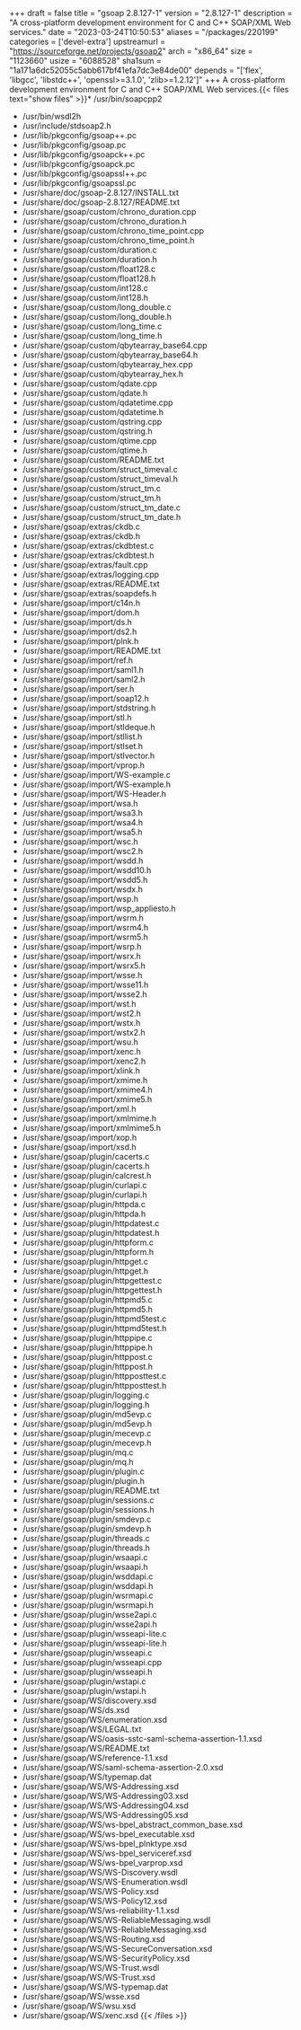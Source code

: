 +++
draft = false
title = "gsoap 2.8.127-1"
version = "2.8.127-1"
description = "A cross-platform development environment for C and C++ SOAP/XML Web services."
date = "2023-03-24T10:50:53"
aliases = "/packages/220199"
categories = ['devel-extra']
upstreamurl = "https://sourceforge.net/projects/gsoap2"
arch = "x86_64"
size = "1123660"
usize = "6088528"
sha1sum = "1a171a6dc52055c5abb617bf41efa7dc3e84de00"
depends = "['flex', 'libgcc', 'libstdc++', 'openssl>=3.1.0', 'zlib>=1.2.12']"
+++
A cross-platform development environment for C and C++ SOAP/XML Web services.{{< files text="show files" >}}* /usr/bin/soapcpp2
* /usr/bin/wsdl2h
* /usr/include/stdsoap2.h
* /usr/lib/pkgconfig/gsoap++.pc
* /usr/lib/pkgconfig/gsoap.pc
* /usr/lib/pkgconfig/gsoapck++.pc
* /usr/lib/pkgconfig/gsoapck.pc
* /usr/lib/pkgconfig/gsoapssl++.pc
* /usr/lib/pkgconfig/gsoapssl.pc
* /usr/share/doc/gsoap-2.8.127/INSTALL.txt
* /usr/share/doc/gsoap-2.8.127/README.txt
* /usr/share/gsoap/custom/chrono_duration.cpp
* /usr/share/gsoap/custom/chrono_duration.h
* /usr/share/gsoap/custom/chrono_time_point.cpp
* /usr/share/gsoap/custom/chrono_time_point.h
* /usr/share/gsoap/custom/duration.c
* /usr/share/gsoap/custom/duration.h
* /usr/share/gsoap/custom/float128.c
* /usr/share/gsoap/custom/float128.h
* /usr/share/gsoap/custom/int128.c
* /usr/share/gsoap/custom/int128.h
* /usr/share/gsoap/custom/long_double.c
* /usr/share/gsoap/custom/long_double.h
* /usr/share/gsoap/custom/long_time.c
* /usr/share/gsoap/custom/long_time.h
* /usr/share/gsoap/custom/qbytearray_base64.cpp
* /usr/share/gsoap/custom/qbytearray_base64.h
* /usr/share/gsoap/custom/qbytearray_hex.cpp
* /usr/share/gsoap/custom/qbytearray_hex.h
* /usr/share/gsoap/custom/qdate.cpp
* /usr/share/gsoap/custom/qdate.h
* /usr/share/gsoap/custom/qdatetime.cpp
* /usr/share/gsoap/custom/qdatetime.h
* /usr/share/gsoap/custom/qstring.cpp
* /usr/share/gsoap/custom/qstring.h
* /usr/share/gsoap/custom/qtime.cpp
* /usr/share/gsoap/custom/qtime.h
* /usr/share/gsoap/custom/README.txt
* /usr/share/gsoap/custom/struct_timeval.c
* /usr/share/gsoap/custom/struct_timeval.h
* /usr/share/gsoap/custom/struct_tm.c
* /usr/share/gsoap/custom/struct_tm.h
* /usr/share/gsoap/custom/struct_tm_date.c
* /usr/share/gsoap/custom/struct_tm_date.h
* /usr/share/gsoap/extras/ckdb.c
* /usr/share/gsoap/extras/ckdb.h
* /usr/share/gsoap/extras/ckdbtest.c
* /usr/share/gsoap/extras/ckdbtest.h
* /usr/share/gsoap/extras/fault.cpp
* /usr/share/gsoap/extras/logging.cpp
* /usr/share/gsoap/extras/README.txt
* /usr/share/gsoap/extras/soapdefs.h
* /usr/share/gsoap/import/c14n.h
* /usr/share/gsoap/import/dom.h
* /usr/share/gsoap/import/ds.h
* /usr/share/gsoap/import/ds2.h
* /usr/share/gsoap/import/plnk.h
* /usr/share/gsoap/import/README.txt
* /usr/share/gsoap/import/ref.h
* /usr/share/gsoap/import/saml1.h
* /usr/share/gsoap/import/saml2.h
* /usr/share/gsoap/import/ser.h
* /usr/share/gsoap/import/soap12.h
* /usr/share/gsoap/import/stdstring.h
* /usr/share/gsoap/import/stl.h
* /usr/share/gsoap/import/stldeque.h
* /usr/share/gsoap/import/stllist.h
* /usr/share/gsoap/import/stlset.h
* /usr/share/gsoap/import/stlvector.h
* /usr/share/gsoap/import/vprop.h
* /usr/share/gsoap/import/WS-example.c
* /usr/share/gsoap/import/WS-example.h
* /usr/share/gsoap/import/WS-Header.h
* /usr/share/gsoap/import/wsa.h
* /usr/share/gsoap/import/wsa3.h
* /usr/share/gsoap/import/wsa4.h
* /usr/share/gsoap/import/wsa5.h
* /usr/share/gsoap/import/wsc.h
* /usr/share/gsoap/import/wsc2.h
* /usr/share/gsoap/import/wsdd.h
* /usr/share/gsoap/import/wsdd10.h
* /usr/share/gsoap/import/wsdd5.h
* /usr/share/gsoap/import/wsdx.h
* /usr/share/gsoap/import/wsp.h
* /usr/share/gsoap/import/wsp_appliesto.h
* /usr/share/gsoap/import/wsrm.h
* /usr/share/gsoap/import/wsrm4.h
* /usr/share/gsoap/import/wsrm5.h
* /usr/share/gsoap/import/wsrp.h
* /usr/share/gsoap/import/wsrx.h
* /usr/share/gsoap/import/wsrx5.h
* /usr/share/gsoap/import/wsse.h
* /usr/share/gsoap/import/wsse11.h
* /usr/share/gsoap/import/wsse2.h
* /usr/share/gsoap/import/wst.h
* /usr/share/gsoap/import/wst2.h
* /usr/share/gsoap/import/wstx.h
* /usr/share/gsoap/import/wstx2.h
* /usr/share/gsoap/import/wsu.h
* /usr/share/gsoap/import/xenc.h
* /usr/share/gsoap/import/xenc2.h
* /usr/share/gsoap/import/xlink.h
* /usr/share/gsoap/import/xmime.h
* /usr/share/gsoap/import/xmime4.h
* /usr/share/gsoap/import/xmime5.h
* /usr/share/gsoap/import/xml.h
* /usr/share/gsoap/import/xmlmime.h
* /usr/share/gsoap/import/xmlmime5.h
* /usr/share/gsoap/import/xop.h
* /usr/share/gsoap/import/xsd.h
* /usr/share/gsoap/plugin/cacerts.c
* /usr/share/gsoap/plugin/cacerts.h
* /usr/share/gsoap/plugin/calcrest.h
* /usr/share/gsoap/plugin/curlapi.c
* /usr/share/gsoap/plugin/curlapi.h
* /usr/share/gsoap/plugin/httpda.c
* /usr/share/gsoap/plugin/httpda.h
* /usr/share/gsoap/plugin/httpdatest.c
* /usr/share/gsoap/plugin/httpdatest.h
* /usr/share/gsoap/plugin/httpform.c
* /usr/share/gsoap/plugin/httpform.h
* /usr/share/gsoap/plugin/httpget.c
* /usr/share/gsoap/plugin/httpget.h
* /usr/share/gsoap/plugin/httpgettest.c
* /usr/share/gsoap/plugin/httpgettest.h
* /usr/share/gsoap/plugin/httpmd5.c
* /usr/share/gsoap/plugin/httpmd5.h
* /usr/share/gsoap/plugin/httpmd5test.c
* /usr/share/gsoap/plugin/httpmd5test.h
* /usr/share/gsoap/plugin/httppipe.c
* /usr/share/gsoap/plugin/httppipe.h
* /usr/share/gsoap/plugin/httppost.c
* /usr/share/gsoap/plugin/httppost.h
* /usr/share/gsoap/plugin/httpposttest.c
* /usr/share/gsoap/plugin/httpposttest.h
* /usr/share/gsoap/plugin/logging.c
* /usr/share/gsoap/plugin/logging.h
* /usr/share/gsoap/plugin/md5evp.c
* /usr/share/gsoap/plugin/md5evp.h
* /usr/share/gsoap/plugin/mecevp.c
* /usr/share/gsoap/plugin/mecevp.h
* /usr/share/gsoap/plugin/mq.c
* /usr/share/gsoap/plugin/mq.h
* /usr/share/gsoap/plugin/plugin.c
* /usr/share/gsoap/plugin/plugin.h
* /usr/share/gsoap/plugin/README.txt
* /usr/share/gsoap/plugin/sessions.c
* /usr/share/gsoap/plugin/sessions.h
* /usr/share/gsoap/plugin/smdevp.c
* /usr/share/gsoap/plugin/smdevp.h
* /usr/share/gsoap/plugin/threads.c
* /usr/share/gsoap/plugin/threads.h
* /usr/share/gsoap/plugin/wsaapi.c
* /usr/share/gsoap/plugin/wsaapi.h
* /usr/share/gsoap/plugin/wsddapi.c
* /usr/share/gsoap/plugin/wsddapi.h
* /usr/share/gsoap/plugin/wsrmapi.c
* /usr/share/gsoap/plugin/wsrmapi.h
* /usr/share/gsoap/plugin/wsse2api.c
* /usr/share/gsoap/plugin/wsse2api.h
* /usr/share/gsoap/plugin/wsseapi-lite.c
* /usr/share/gsoap/plugin/wsseapi-lite.h
* /usr/share/gsoap/plugin/wsseapi.c
* /usr/share/gsoap/plugin/wsseapi.cpp
* /usr/share/gsoap/plugin/wsseapi.h
* /usr/share/gsoap/plugin/wstapi.c
* /usr/share/gsoap/plugin/wstapi.h
* /usr/share/gsoap/WS/discovery.xsd
* /usr/share/gsoap/WS/ds.xsd
* /usr/share/gsoap/WS/enumeration.xsd
* /usr/share/gsoap/WS/LEGAL.txt
* /usr/share/gsoap/WS/oasis-sstc-saml-schema-assertion-1.1.xsd
* /usr/share/gsoap/WS/README.txt
* /usr/share/gsoap/WS/reference-1.1.xsd
* /usr/share/gsoap/WS/saml-schema-assertion-2.0.xsd
* /usr/share/gsoap/WS/typemap.dat
* /usr/share/gsoap/WS/WS-Addressing.xsd
* /usr/share/gsoap/WS/WS-Addressing03.xsd
* /usr/share/gsoap/WS/WS-Addressing04.xsd
* /usr/share/gsoap/WS/WS-Addressing05.xsd
* /usr/share/gsoap/WS/ws-bpel_abstract_common_base.xsd
* /usr/share/gsoap/WS/ws-bpel_executable.xsd
* /usr/share/gsoap/WS/ws-bpel_plnktype.xsd
* /usr/share/gsoap/WS/ws-bpel_serviceref.xsd
* /usr/share/gsoap/WS/ws-bpel_varprop.xsd
* /usr/share/gsoap/WS/WS-Discovery.wsdl
* /usr/share/gsoap/WS/WS-Enumeration.wsdl
* /usr/share/gsoap/WS/WS-Policy.xsd
* /usr/share/gsoap/WS/WS-Policy12.xsd
* /usr/share/gsoap/WS/ws-reliability-1.1.xsd
* /usr/share/gsoap/WS/WS-ReliableMessaging.wsdl
* /usr/share/gsoap/WS/WS-ReliableMessaging.xsd
* /usr/share/gsoap/WS/WS-Routing.xsd
* /usr/share/gsoap/WS/WS-SecureConversation.xsd
* /usr/share/gsoap/WS/WS-SecurityPolicy.xsd
* /usr/share/gsoap/WS/WS-Trust.wsdl
* /usr/share/gsoap/WS/WS-Trust.xsd
* /usr/share/gsoap/WS/WS-typemap.dat
* /usr/share/gsoap/WS/wsse.xsd
* /usr/share/gsoap/WS/wsu.xsd
* /usr/share/gsoap/WS/xenc.xsd
{{< /files >}}